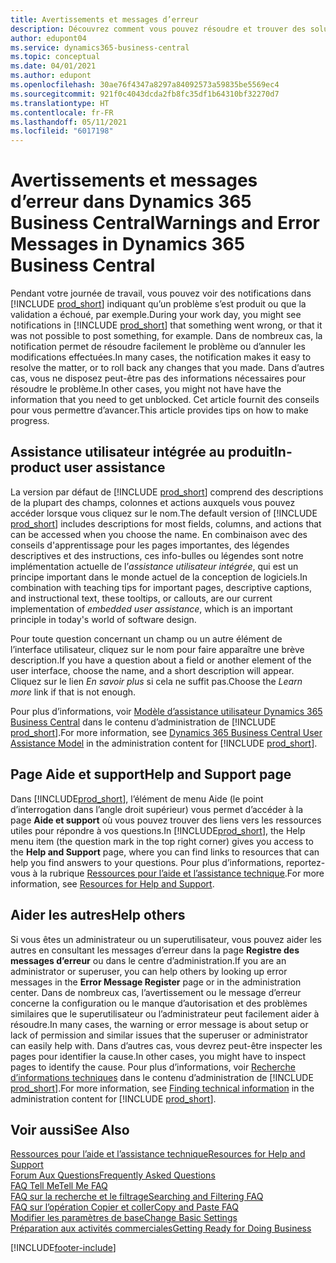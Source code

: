 ```yaml
---
title: Avertissements et messages d’erreur
description: Découvrez comment vous pouvez résoudre et trouver des solutions aux messages d’erreur lorsque vous travaillez dans Business Central.
author: edupont04
ms.service: dynamics365-business-central
ms.topic: conceptual
ms.date: 04/01/2021
ms.author: edupont
ms.openlocfilehash: 30ae76f4347a8297a84092573a59835be5569ec4
ms.sourcegitcommit: 921f0c4043dcda2fb8fc35df1b64310bf32270d7
ms.translationtype: HT
ms.contentlocale: fr-FR
ms.lasthandoff: 05/11/2021
ms.locfileid: "6017198"
---
```

# <a name="warnings-and-error-messages-in-dynamics-365-business-central"></a><span data-ttu-id="9eafd-103">Avertissements et messages d’erreur dans Dynamics 365 Business Central</span><span class="sxs-lookup"><span data-stu-id="9eafd-103">Warnings and Error Messages in Dynamics 365 Business Central</span></span>

<span data-ttu-id="9eafd-104">Pendant votre journée de travail, vous pouvez voir des notifications dans [!INCLUDE [prod_short](includes/prod_short.md)] indiquant qu’un problème s’est produit ou que la validation a échoué, par exemple.</span><span class="sxs-lookup"><span data-stu-id="9eafd-104">During your work day, you might see notifications in [!INCLUDE [prod_short](includes/prod_short.md)] that something went wrong, or that it was not possible to post something, for example.</span></span> <span data-ttu-id="9eafd-105">Dans de nombreux cas, la notification permet de résoudre facilement le problème ou d’annuler les modifications effectuées.</span><span class="sxs-lookup"><span data-stu-id="9eafd-105">In many cases, the notification makes it easy to resolve the matter, or to roll back any changes that you made.</span></span> <span data-ttu-id="9eafd-106">Dans d’autres cas, vous ne disposez peut-être pas des informations nécessaires pour résoudre le problème.</span><span class="sxs-lookup"><span data-stu-id="9eafd-106">In other cases, you might not have have the information that you need to get unblocked.</span></span> <span data-ttu-id="9eafd-107">Cet article fournit des conseils pour vous permettre d’avancer.</span><span class="sxs-lookup"><span data-stu-id="9eafd-107">This article provides tips on how to make progress.</span></span>  

## <a name="in-product-user-assistance"></a><span data-ttu-id="9eafd-108">Assistance utilisateur intégrée au produit</span><span class="sxs-lookup"><span data-stu-id="9eafd-108">In-product user assistance</span></span>

<span data-ttu-id="9eafd-109">La version par défaut de [!INCLUDE [prod_short](includes/prod_short.md)] comprend des descriptions de la plupart des champs, colonnes et actions auxquels vous pouvez accéder lorsque vous cliquez sur le nom.</span><span class="sxs-lookup"><span data-stu-id="9eafd-109">The default version of [!INCLUDE [prod_short](includes/prod_short.md)] includes descriptions for most fields, columns, and actions that can be accessed when you choose the name.</span></span> <span data-ttu-id="9eafd-110">En combinaison avec des conseils d'apprentissage pour les pages importantes, des légendes descriptives et des instructions, ces info-bulles ou légendes sont notre implémentation actuelle de l’*assistance utilisateur intégrée*, qui est un principe important dans le monde actuel de la conception de logiciels.</span><span class="sxs-lookup"><span data-stu-id="9eafd-110">In combination with teaching tips for important pages, descriptive captions, and instructional text, these tooltips, or callouts, are our current implementation of *embedded user assistance*, which is an important principle in today's world of software design.</span></span>  

<span data-ttu-id="9eafd-111">Pour toute question concernant un champ ou un autre élément de l’interface utilisateur, cliquez sur le nom pour faire apparaître une brève description.</span><span class="sxs-lookup"><span data-stu-id="9eafd-111">If you have a question about a field or another element of the user interface, choose the name, and a short description will appear.</span></span> <span data-ttu-id="9eafd-112">Cliquez sur le lien *En savoir plus* si cela ne suffit pas.</span><span class="sxs-lookup"><span data-stu-id="9eafd-112">Choose the *Learn more* link if that is not enough.</span></span>  

<span data-ttu-id="9eafd-113">Pour plus d’informations, voir [Modèle d’assistance utilisateur Dynamics 365 Business Central](/dynamics365/business-central/dev-itpro/user-assistance) dans le contenu d’administration de [!INCLUDE [prod_short](includes/prod_short.md)].</span><span class="sxs-lookup"><span data-stu-id="9eafd-113">For more information, see [Dynamics 365 Business Central User Assistance Model](/dynamics365/business-central/dev-itpro/user-assistance) in the administration content for [!INCLUDE [prod_short](includes/prod_short.md)].</span></span>  

## <a name="help-and-support-page"></a><span data-ttu-id="9eafd-114">Page Aide et support</span><span class="sxs-lookup"><span data-stu-id="9eafd-114">Help and Support page</span></span>

<span data-ttu-id="9eafd-115">Dans [!INCLUDE[prod_short](includes/prod_short.md)], l’élément de menu Aide (le point d’interrogation dans l’angle droit supérieur) vous permet d’accéder à la page **Aide et support** où vous pouvez trouver des liens vers les ressources utiles pour répondre à vos questions.</span><span class="sxs-lookup"><span data-stu-id="9eafd-115">In [!INCLUDE[prod_short](includes/prod_short.md)], the Help menu item (the question mark in the top right corner) gives you access to the **Help and Support** page, where you can find links to resources that can help you find answers to your questions.</span></span> <span data-ttu-id="9eafd-116">Pour plus d’informations, reportez-vous à la rubrique [Ressources pour l’aide et l’assistance technique](product-help-and-support.md).</span><span class="sxs-lookup"><span data-stu-id="9eafd-116">For more information, see [Resources for Help and Support](product-help-and-support.md).</span></span>  

## <a name="help-others"></a><span data-ttu-id="9eafd-117">Aider les autres</span><span class="sxs-lookup"><span data-stu-id="9eafd-117">Help others</span></span>

<span data-ttu-id="9eafd-118">Si vous êtes un administrateur ou un superutilisateur, vous pouvez aider les autres en consultant les messages d’erreur dans la page **Registre des messages d’erreur** ou dans le centre d’administration.</span><span class="sxs-lookup"><span data-stu-id="9eafd-118">If you are an administrator or superuser, you can help others by looking up error messages in the **Error Message Register** page or in the administration center.</span></span> <span data-ttu-id="9eafd-119">Dans de nombreux cas, l’avertissement ou le message d’erreur concerne la configuration ou le manque d’autorisation et des problèmes similaires que le superutilisateur ou l’administrateur peut facilement aider à résoudre.</span><span class="sxs-lookup"><span data-stu-id="9eafd-119">In many cases, the warning or error message is about setup or lack of permission and similar issues that the superuser or administrator can easily help with.</span></span> <span data-ttu-id="9eafd-120">Dans d’autres cas, vous devrez peut-être inspecter les pages pour identifier la cause.</span><span class="sxs-lookup"><span data-stu-id="9eafd-120">In other cases, you might have to inspect pages to identify the cause.</span></span> <span data-ttu-id="9eafd-121">Pour plus d’informations, voir [Recherche d’informations techniques](/dynamics365/business-central/dev-itpro/administration/manage-technical-support#finding-technical-information) dans le contenu d’administration de [!INCLUDE [prod_short](includes/prod_short.md)].</span><span class="sxs-lookup"><span data-stu-id="9eafd-121">For more information, see [Finding technical information](/dynamics365/business-central/dev-itpro/administration/manage-technical-support#finding-technical-information) in the administration content for [!INCLUDE [prod_short](includes/prod_short.md)].</span></span>  

## <a name="see-also"></a><span data-ttu-id="9eafd-122">Voir aussi</span><span class="sxs-lookup"><span data-stu-id="9eafd-122">See Also</span></span>

[<span data-ttu-id="9eafd-123">Ressources pour l’aide et l’assistance technique</span><span class="sxs-lookup"><span data-stu-id="9eafd-123">Resources for Help and Support</span></span>](product-help-and-support.md)  
[<span data-ttu-id="9eafd-124">Forum Aux Questions</span><span class="sxs-lookup"><span data-stu-id="9eafd-124">Frequently Asked Questions</span></span>](across-faq.md)  
[<span data-ttu-id="9eafd-125">FAQ Tell Me</span><span class="sxs-lookup"><span data-stu-id="9eafd-125">Tell Me FAQ</span></span>](ui-search-faq.md)  
[<span data-ttu-id="9eafd-126">FAQ sur la recherche et le filtrage</span><span class="sxs-lookup"><span data-stu-id="9eafd-126">Searching and Filtering FAQ</span></span>](ui-search-filter-faq.yml)  
[<span data-ttu-id="9eafd-127">FAQ sur l’opération Copier et coller</span><span class="sxs-lookup"><span data-stu-id="9eafd-127">Copy and Paste FAQ</span></span>](faq-copy-paste.yml)  
[<span data-ttu-id="9eafd-128">Modifier les paramètres de base</span><span class="sxs-lookup"><span data-stu-id="9eafd-128">Change Basic Settings</span></span>](ui-change-basic-settings.md)  
[<span data-ttu-id="9eafd-129">Préparation aux activités commerciales</span><span class="sxs-lookup"><span data-stu-id="9eafd-129">Getting Ready for Doing Business</span></span>](ui-get-ready-business.md)  


[!INCLUDE[footer-include](includes/footer-banner.md)]